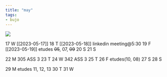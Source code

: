 ```yaml
---
title: "may"
tags: 
- bujo
---
```


![](https://i.imgur.com/N8S8mAZ.png)

17 W	[[2023-05-17]]
18 T	 [[2023-05-18]] linkedin meeting@5:30
19 F	[[2023-05-19]]	   etudes ~~05~~, 07, ~~09~~
20 S
21 S 	

22 M	305 ASS 3
23 T
24 W	342 ASS 3
25 T
26 F	etudes(10, 08)
27 S
28 S

29 M	etudes 11, 12, 13
30 T
31 W
